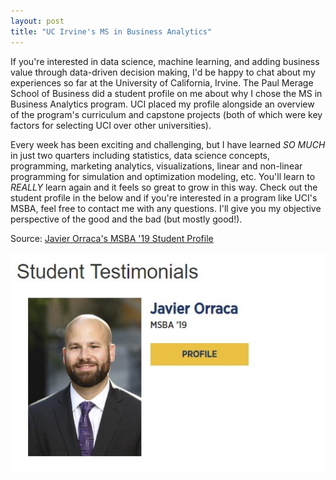 ```yaml
---
layout: post
title: "UC Irvine's MS in Business Analytics"
---
```


If you're interested in data science, machine learning, and adding business value through data-driven decision making, I'd be happy to chat about my experiences so far at the University of California, Irvine. The Paul Merage School of Business did a student profile on me about why I chose the MS in Business Analytics program. UCI placed my profile alongside an overview of the program's curriculum and capstone projects (both of which were key factors for selecting UCI over other universities).

Every week has been exciting and challenging, but I have learned _SO MUCH_ in just two quarters including statistics, data science concepts, programming, marketing analytics, visualizations, linear and non-linear programming for simulation and optimization modeling, etc. You'll learn to _REALLY_ learn again and it feels so great to grow in this way. Check out the student profile in the below and if you're interested in a program like UCI's MSBA, feel free to contact me with any questions. I'll give you my objective perspective of the good and the bad (but mostly good!).

Source: [Javier Orraca's MSBA '19 Student Profile](https://merage.uci.edu/programs/masters/master-science-business-analytics/curriculum.html)

![](https://raw.githubusercontent.com/JavOrraca/Home/gh-pages/assets/img/UCI_Student_Profile.jpg)
